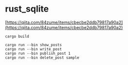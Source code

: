
# rust_sqlite

[https://qiita.com/84zume/items/cbecbe2ddb79817a90a2](https://qiita.com/84zume/items/cbecbe2ddb79817a90a2)  

```
cargo build

cargo run --bin show_posts
cargo run --bin write_post
cargo run --bin publish_post 1
cargo run --bin delete_post sample
```
